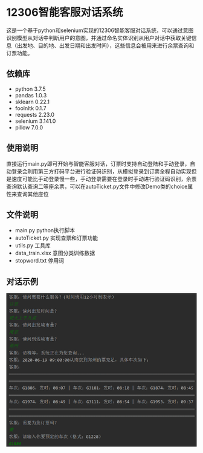 # 12306智能客服对话系统
这是一个基于python和selenium实现的12306智能客服对话系统，可以通过意图识别模型从对话中判断用户的意图，并通过命名实体识别从用户对话中获取关键信息（出发地、目的地、出发日期和出发时间），这些信息会被用来进行余票查询和订票功能。
## 依赖库
 - python 3.7.5
 - pandas 1.0.3
 - sklearn 0.22.1
 - foolnltk 0.1.7
 - requests 2.23.0
 - selenium 3.141.0
 - pillow 7.0.0
## 使用说明
直接运行main.py即可开始与智能客服对话，订票时支持自动登陆和手动登录，自动登录会利用第三方打码平台进行验证码识别，从模拟登录到订票全程自动实现但是速度可能比手动登录慢一些，手动登录需要在登录时手动进行验证码识别，余票查询默认查询二等座余票，可以在autoTicket.py文件中修改Demo类的choice属性来查询其他座位
## 文件说明
 - main.py python执行脚本
 - autoTicket.py 实现查票和订票功能
 - utils.py 工具库
 - data_train.xlsx 意图分类训练数据
 - stopword.txt 停用词
 ## 对话示例

 <img src="https://github.com/Divine-w/12306chatbot/blob/master/%E5%AF%B9%E8%AF%9D%E7%A4%BA%E4%BE%8B.png" width="600"  alt="对话示例"/>
